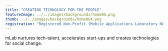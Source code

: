 ```yaml
---
title: "CREATING TECHNOLOGY FOR THE PEOPLE"
featureImage: ../../images/backgrounds/homeBG.png
thumb: ../../images/backgrounds/homeBG4.png
registration: "Registered Non-Profit (Mobile Applications Laboratory NPC) & Level 1 B-BBEE Skills & ESD Provider"
---
```

mLab nurtures tech-talent, accelerates start-ups and creates technologies for social change.